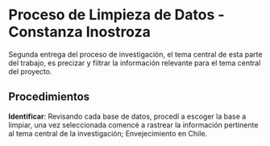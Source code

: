 # Proceso de Limpieza de Datos - Constanza Inostroza
Segunda entrega del proceso de investigación, el tema central de esta parte del trabajo, es precizar y filtrar la información relevante para el tema central del proyecto. 
## Procedimientos
**Identificar**: Revisando cada base de datos, procedí a escoger la  base a limpiar, una vez seleccionada comencé a rastrear la información pertinente al tema central de la investigación; Envejecimiento en Chile. 
